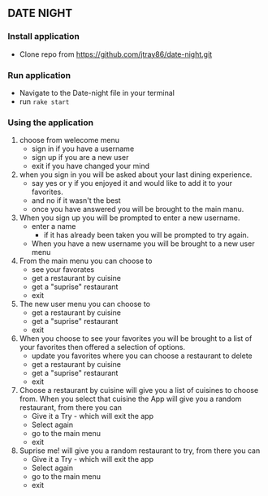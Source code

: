 ## DATE NIGHT

### Install application
- Clone repo from https://github.com/jtray86/date-night.git

### Run application
- Navigate to the Date-night file in your terminal
- run  `rake start` 

### Using the application
1. choose from welecome menu
    - sign in if you have a username 
    - sign up if you are a new user
    - exit if you have changed your mind
2. when you sign in you will be asked about your last dining experience.
    - say yes or y if you enjoyed it and would like to add it to your favorites.
    - and no if it wasn't the best
    - once you have answered you will be brought to the main manu.
3. When you sign up you will be prompted to enter a new username.
    - enter a name 
        - if it has already been taken you will be prompted to try again.
    - When you have a new username you will be brought to a new user menu 
4. From the main menu you can choose to 
    - see your favorates
    - get a restaurant by cuisine 
    - get a "suprise" restaurant 
    - exit 
5. The new user menu you can choose to
    - get a restaurant by cuisine 
    - get a "suprise" restaurant 
    - exit 
6. When you choose to see your favorites you will be brought to a list of your favorites then offered a selection of options. 
    - update you favorites where you can choose a restaurant to delete 
    - get a restaurant by cuisine 
    - get a "suprise" restaurant 
    - exit  
7. Choose a restaurant by cuisine will give you a list of cuisines to choose from. When you select that cuisine the App will give you a random restaurant, from there you can
    - Give it a Try - which will exit the app
    - Select again
    - go to the main menu
    - exit
8. Suprise me! will give you a random restaurant to try, from there you can
    - Give it a Try - which will exit the app
    - Select again
    - go to the main menu
    - exit


